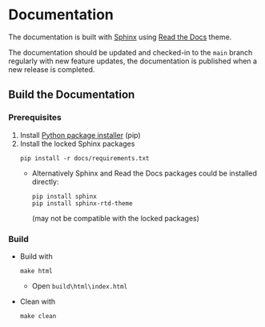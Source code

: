 # Documentation

The documentation is built with [Sphinx](https://www.sphinx-doc.org/) using [Read the Docs](https://readthedocs.org/) theme.

The documentation should be updated and checked-in to the `main` branch regularly with new feature updates, the documentation is published when a new release is completed.

## Build the Documentation

### Prerequisites

1. Install [Python package installer](https://pip.pypa.io/en/stable/getting-started/) (pip)
2. Install the locked Sphinx packages
    ```
    pip install -r docs/requirements.txt
    ```
    - Alternatively Sphinx and Read the Docs packages could be installed directly:
        ```
        pip install sphinx
        pip install sphinx-rtd-theme
        ```
        (may not be compatible with the locked packages)

### Build

- Build with
  ```
  make html
  ```
    - Open `build\html\index.html`

- Clean with
  ```
  make clean
  ```
